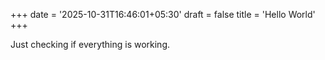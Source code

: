 +++
date = '2025-10-31T16:46:01+05:30'
draft = false
title = 'Hello World'
+++

Just checking if everything is working.